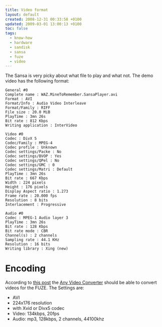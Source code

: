 ```yaml
---
title: Video format
layout: default
created: 2008-12-31 00:33:58 +0100
updated: 2009-03-01 13:00:13 +0100
toc: false
tags:
  - know-how
  - hardware
  - sandisk
  - sansa
  - fuze
  - video
---
```

The Sansa is very picky about what file to play and what not. The demo video has the following format:

~~~
General #0
Complete name : WAZ.MineToRemember.SansaPlayer.avi
Format : AVI
Format/Info : Audio Video Interleave
Format/Family : RIFF
File size : 20.0 MiB
PlayTime : 3mn 26s
Bit rate : 812 Kbps
Writing application : InterVideo

Video #0
Codec : DivX 5
Codec/Family : MPEG-4
Codec profile : Unknown
Codec settings/Packe : No
Codec settings/BVOP : Yes
Codec settings/QPel : No
Codec settings/GMC : 0
Codec settings/Matri : Default
PlayTime : 3mn 26s
Bit rate : 667 Kbps
Width : 224 pixels
Height : 176 pixels
Display Aspect ratio : 1.273
Frame rate : 20.000 fps
Resolution : 8 bits
Interlacement : Progressive

Audio #0
Codec : MPEG-1 Audio layer 3
PlayTime : 3mn 26s
Bit rate : 128 Kbps
Bit rate mode : CBR
Channel(s) : 2 channels
Sampling rate : 44.1 KHz
Resolution : 16 bits
Writing library : Xing (new)
~~~


Encoding
========

According to [this post](http://www.anythingbutipod.com/forum/showpost.php?p=307639&postcount=14) the
[Any Video Converter](http://www.any-video-converter.com/products/for_video_free/) should be able to convert videos for the FUZE. The Settings are:

  * AVI
  * 224x176 resolution
  * with Xvid or Divx5 codec
  * Video: 134kbps, 20fps
  * Audio: mp3, 128kbps, 2 channels, 44100khz
